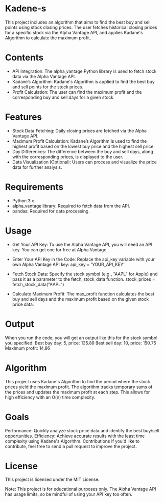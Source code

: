 # Kadene-s

This project includes an algorithm that aims to find the best buy and sell points using stock closing prices. The user fetches historical closing prices for a specific stock via the Alpha Vantage API, and applies Kadane's Algorithm to calculate the maximum profit.

# Contents
- API Integration: The alpha_vantage Python library is used to fetch stock data via the Alpha Vantage API.
- Kadane’s Algorithm: Kadane's Algorithm is applied to find the best buy and sell points for the stock prices.
- Profit Calculation: The user can find the maximum profit and the corresponding buy and sell days for a given stock.


# Features
- Stock Data Fetching: Daily closing prices are fetched via the Alpha Vantage API.
- Maximum Profit Calculation: Kadane’s Algorithm is used to find the highest profit based on the lowest buy price and the highest sell price.
- Day Differences: The difference between the buy and sell days, along with the corresponding prices, is displayed to the user.
- Data Visualization (Optional): Users can process and visualize the price data for further analysis.


# Requirements
- Python 3.x
- alpha_vantage library: Required to fetch data from the API.
- pandas: Required for data processing.

# Usage
- Get Your API Key: To use the Alpha Vantage API, you will need an API key. You can get one for free at Alpha Vantage.

- Enter Your API Key in the Code: Replace the api_key variable with your own Alpha Vantage API key:
  api_key = 'YOUR_API_KEY'

- Fetch Stock Data: Specify the stock symbol (e.g., "AAPL" for Apple) and pass it as a parameter to the fetch_stock_data function.
  stock_prices = fetch_stock_data("AAPL")

- Calculate Maximum Profit: The max_profit function calculates the best buy and sell days and the maximum profit based on the given stock price data.

# Output
When you run the code, you will get an output like this for the stock symbol you specified:
 Best buy day: 5, price: 135.89
 Best sell day: 10, price: 150.75
 Maximum profit: 14.86

# Algorithm
This project uses Kadane's Algorithm to find the period where the stock prices yield the maximum profit. The algorithm tracks temporary sums of the prices and updates the maximum profit at each step. This allows for high efficiency with an O(n) time complexity.

# Goals
Performance: Quickly analyze stock price data and identify the best buy/sell opportunities.
Efficiency: Achieve accurate results with the least time complexity using Kadane's Algorithm.
Contributions
If you'd like to contribute, feel free to send a pull request to improve the project.

# License
This project is licensed under the MIT License.


Note: This project is for educational purposes only. The Alpha Vantage API has usage limits, so be mindful of using your API key too often.




  

